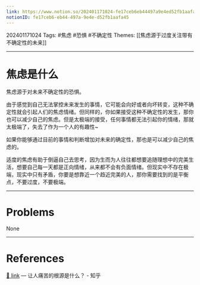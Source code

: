 ```yaml
---
link: https://www.notion.so/202401171024-fe17ceb6eb44497a9e4ed52fb1aafa45
notionID: fe17ceb6-eb44-497a-9e4e-d52fb1aafa45
---
```

202401171024
Tags: #焦虑 #恐惧 #不确定性 
Themes: [[焦虑源于过度关注带有不确定性的未来]] 

--- 
# 焦虑是什么
焦虑源于对未来不确定性的恐惧。

由于感觉到自己无法掌控未来发生的事情，它可能会向好或者向坏转变，这种不确定性就会引起人们的焦虑情绪。但同样的，你如果接受这种不确定性的发生，那你也可以减少自己的焦虑。但是太极端的接受，任何事情都无法引起你的情绪，那就太极端了，失去了作为一个人的有趣性~

如果你能够通过目前的事情和判断增加对未来的确定性，那也是可以减少自己的焦虑的。

适度的焦虑有助于倒逼自己去思考，因为生而为人往往都想要追随理想中的完美生活，想要自己每一天都是正向情绪，从来都不会有负面情绪。但现实中不存在极端，现实中只有矛盾，你要是想靠近一个趋近完美的人，那你需要找到的是平衡点，不要过度，不要极端。

---
# Problems
None

---
# References
[🔗 link](https://www.zhihu.com/question/402035249/answer/3029384205?utm_psn=1730873284793741312) — 让人痛苦的根源是什么？ - 知乎
